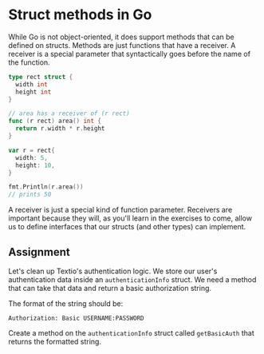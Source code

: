 # Struct methods in Go

While Go is not object-oriented, it does support methods that can be defined on structs. Methods are just functions that have a receiver. A receiver is a special parameter that syntactically goes before the name of the function.

```go
type rect struct {
  width int
  height int
}

// area has a receiver of (r rect)
func (r rect) area() int {
  return r.width * r.height
}

var r = rect{
  width: 5,
  height: 10,
}

fmt.Println(r.area())
// prints 50
```

A receiver is just a special kind of function parameter. Receivers are important because they will, as you'll learn in the exercises to come, allow us to define interfaces that our structs (and other types) can implement.

## Assignment

Let's clean up Textio's authentication logic. We store our user's authentication data inside an `authenticationInfo` struct. We need a method that can take that data and return a basic authorization string.

The format of the string should be:

```
Authorization: Basic USERNAME:PASSWORD
```

Create a method on the `authenticationInfo` struct called `getBasicAuth` that returns the formatted string.
